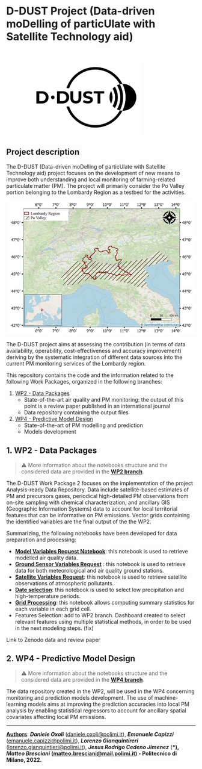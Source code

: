 # D-DUST Project (Data-driven moDelling of particUlate with Satellite Technology aid)
<br>
<p align="center">
<img style="margin-right:80px;" src=img/DDUST__Nero.png width="300">
</p>

## Project description
The D-DUST (Data-driven moDelling of particUlate with Satellite Technology aid) project focuses on the development of new means to improve both understanding and local monitoring of farming-related particulate matter (PM). The project will primarily consider the Po Valley portion belonging to the Lombardy Region as a testbed for the activities. 

<p align="center">
<img src=img/testbed.png width="600">
</p>

The D-DUST project aims at assessing the contribution (in terms of data availability, operability, cost-effectiveness and accuracy improvement) deriving by the systematic integration of different data sources into the current PM monitoring services of the Lombardy region.

This repository contains the code and the information related to the following Work Packages, organized in the following branches:

1. [WP2 - Data Packages](https://github.com/gisgeolab/D-DUST/tree/WP2)
    - State-of-the-art air quality and PM monitoring: the output of this point is a review paper published in an international journal
    - Data repository containing the output files
2. [WP4 - Predictive Model Design](https://github.com/gisgeolab/D-DUST/tree/WP4)
    - State-of-the-art of PM modelling and prediction
    - Models development

## 1. WP2 - Data Packages

> :warning: More information about the notebooks structure and the considered data are provided in the **[WP2 branch](https://github.com/gisgeolab/D-DUST/tree/WP2)**.

The D-DUST Work Package 2 focuses on the implementation of the project Analysis-ready Data Repository. Data include satellite-based estimates of PM and precursors gases, periodical high-detailed PM observations from on-site sampling with chemical characterization, and ancillary GIS (Geographic Information Systems) data to account for local territorial features that can be informative on PM emissions. Vector grids containing the identified variables are the final output of the the WP2.

Summarizing, the following notebooks have been developed for data preparation and processing:

- [**Model Variables Request Notebook**](https://github.com/opengeolab/D-DUST/blob/WP2/Model%20Variables%20Request.ipynb): this notebook is used to retrieve modelled air quality data.
- [**Ground Sensor Variables Request**](https://github.com/gisgeolab/D-DUST/blob/WP2/Ground%20Sensor%20Variables%20Request%20.ipynb) : this notebook is used to retrieve data for both meteorological and air quality ground stations.
- [**Satellite Variables Request**](https://github.com/opengeolab/D-DUST/blob/WP2/Satellite%20Variables%20Request.ipynb): this notebook is used to retrieve satellite observations of atmospheric pollutants.
- [**Date selection**](https://github.com/opengeolab/D-DUST/blob/WP2/Date%20selection.ipynb): this notebook is used to select low precipitation and high-temperature periods.
- [**Grid Processing**](https://github.com/gisgeolab/D-DUST/blob/WP2/Grid%20Processing.ipynb): this notebook allows computing summary statistics for each variable in each grid cell.
- Features Selection: add to WP2 branch. Dashboard created to select relevant features using multiple statistical methods, in order to be used in the next modeling steps. (fix)

Link to Zenodo data and review paper

## 2. WP4 - Predictive Model Design

> :warning: More information about the notebooks structure and the considered data are provided in the **[WP4 branch](https://github.com/gisgeolab/D-DUST/tree/WP4)**.

The data repository created in the WP2, will be used in the WP4 concerning monitoring and prediction models development. The use of machine-learning models aims at improving the prediction accuracies into local PM analysis by enabling statistical regressors to account for ancillary spatial covariates affecting local PM emissions.

---

<ins><b>Authors</b></ins>: <b>*Daniele Oxoli*</b> (daniele.oxoli@polimi.it), <b>*Emanuele Capizzi*</b> (emanuele.capizzi@polimi.it), <b>*Lorenzo Gianquintireri*</b> (lorenzo.gianquintieri@polimi.it), <b>*Jesus Rodrigo Cedeno Jimenez</b>* (<b>*), <b>*Matteo Bresciani*</b> (matteo.bresciani@mail.polimi.it) - Politecnico di Milano, 2022.
